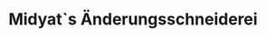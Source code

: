 ---
title: "Midyat`s Änderungsschneiderei"
url: /bochum/midyat-s-aenderungsschneiderei/
shop: Schneiderei
---